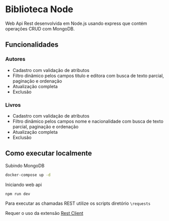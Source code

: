 # Biblioteca Node

Web Api Rest desenvolvida em Node.js usando express que contém operações CRUD com MongoDB.

## Funcionalidades

### Autores 
- Cadastro com validação de atributos
- Filtro dinâmico pelos campos titulo e editora com busca de texto parcial, paginação e ordenação
- Atualização completa
- Exclusão

### Livros
- Cadastro com validação de atributos
- Filtro dinâmico pelos campos nome e nacionalidade com busca de texto parcial, paginação e ordenação
- Atualização completa
- Exclusão

## Como executar localmente

Subindo MongoDB
```bash
docker-compose up -d
```
Iniciando web api
```bash
npm run dev
```

Para executar as chamadas REST utilize os scripts diretório `\requests`

Requer o uso da extensão [Rest Client](https://marketplace.visualstudio.com/items?itemName=humao.rest-client)
